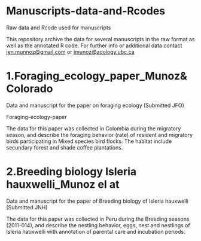 # Manuscripts-data-and-Rcodes
Raw data and Rcode used for manuscripts 

This repository archive the data for several manuscripts in the raw format as well as the annotated R code. For further info or additional data contact jen.munnoz@gmail.com or jmunoz@zoology.ubc.ca

# 1.Foraging_ecology_paper_Munoz&Colorado
Data and manuscript for the paper on foraging ecology (Submitted JFO)

Foraging-ecology-paper

The data for this paper was collected in Colombia during the migratory season, and describe the foraging behavior (rate) 
of resident and migratory birds participating in Mixed species bird flocks. The habitat include secundary forest and shade 
coffee plantations.

# 2.Breeding biology Isleria hauxwelli_Munoz el at
Data and manuscript for the paper of Breeding biology of Isleria hauxwelli (Submitted JNH)


The data for this paper was collected in Peru during the Breeding seasons (2011-014), and describe the nestling behavior, eggs, nest and nestlings of Isleria hauxwelli with annotation of parental care and incubation periods.


